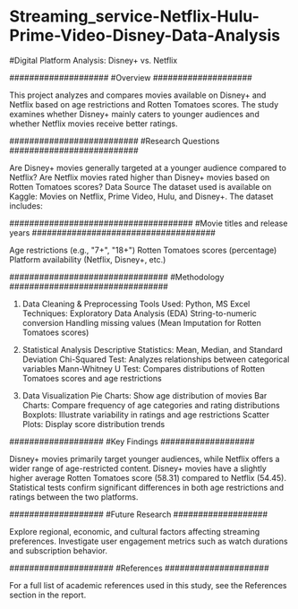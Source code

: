 # Streaming_service-Netflix-Hulu-Prime-Video-Disney-Data-Analysis

#Digital Platform Analysis: Disney+ vs. Netflix

####################
#Overview
####################

This project analyzes and compares movies available on Disney+ and Netflix based on age restrictions and Rotten Tomatoes scores. The study examines whether Disney+ mainly caters to younger audiences and whether Netflix movies receive better ratings.

##########################
#Research Questions
##########################

Are Disney+ movies generally targeted at a younger audience compared to Netflix?
Are Netflix movies rated higher than Disney+ movies based on Rotten Tomatoes scores?
Data Source
The dataset used is available on Kaggle: Movies on Netflix, Prime Video, Hulu, and Disney+. The dataset includes:


#####################################
#Movie titles and release years
#####################################

Age restrictions (e.g., "7+", "18+")
Rotten Tomatoes scores (percentage)
Platform availability (Netflix, Disney+, etc.)

################################
#Methodology
################################

1. Data Cleaning & Preprocessing
Tools Used: Python, MS Excel
Techniques:
Exploratory Data Analysis (EDA)
String-to-numeric conversion
Handling missing values (Mean Imputation for Rotten Tomatoes scores)


2. Statistical Analysis
Descriptive Statistics: Mean, Median, and Standard Deviation
Chi-Squared Test: Analyzes relationships between categorical variables
Mann-Whitney U Test: Compares distributions of Rotten Tomatoes scores and age restrictions

3. Data Visualization
Pie Charts: Show age distribution of movies
Bar Charts: Compare frequency of age categories and rating distributions
Boxplots: Illustrate variability in ratings and age restrictions
Scatter Plots: Display score distribution trends

###################
#Key Findings
###################

Disney+ movies primarily target younger audiences, while Netflix offers a wider range of age-restricted content.
Disney+ movies have a slightly higher average Rotten Tomatoes score (58.31) compared to Netflix (54.45).
Statistical tests confirm significant differences in both age restrictions and ratings between the two platforms.

###################
#Future Research
###################

Explore regional, economic, and cultural factors affecting streaming preferences.
Investigate user engagement metrics such as watch durations and subscription behavior.

#####################
#References
#####################

For a full list of academic references used in this study, see the References section in the report.

